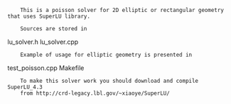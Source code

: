 		This is a poisson solver for 2D elliptic or rectangular geometry that uses SuperLU library.

		Sources are stored in
lu_solver.h
lu_solver.cpp

		Example of usage for elliptic geometry is presented in

test_poisson.cpp
Makefile

		
		To make this solver work you should download and compile SuperLU_4.3 
		from http://crd-legacy.lbl.gov/~xiaoye/SuperLU/
